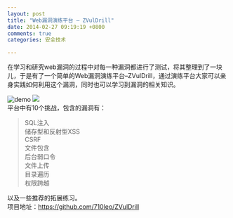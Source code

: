 ```yaml
---
layout: post
title: "Web漏洞演练平台 – ZVulDrill"
date: 2014-02-27 09:19:19 +0800
comments: true
categories: 安全技术

---
```


在学习和研究web漏洞的过程中对每一种漏洞都进行了测试，将其整理到了一块儿，于是有了一个简单的Web漏洞演练平台–ZVulDrill，通过演练平台大家可以亲身实践如何利用这个漏洞，同时也可以学习到漏洞的相关知识。

![demo](http://x2know.qiniudn.com/28653d0c62ba00c36b90bd7046984cea_r.jpg)
![](http://x2know.qiniudn.com/f078de7be140db6a63829cfe75be5cea_r.jpg)   
 平台中有10个挑战，包含的漏洞有：
>SQL注入    
>储存型和反射型XSS    
>CSRF    
>文件包含    
>后台弱口令    
>文件上传   
>目录遍历   
>权限跨越   

以及一些推荐的拓展练习。    
项目地址：https://github.com/710leo/ZVulDrill